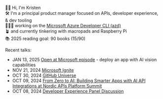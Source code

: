 👋🏻 Hi, I'm Kristen <br>
🛠️ I'm a principal product manager focused on APIs, developer experience, & dev tooling <br>
👩🏻‍💻 working on the [Microsoft Azure Developer CLI (azd)](https://learn.microsoft.com/en-us/azure/developer/azure-developer-cli/) <br>
🪴 and currently tinkering with macropads and Raspberry Pi <br>
📚 2025 reading goal: 90 books (15/90) <br>

Recent talks:
- JAN 13, 2025 [Open at Microsoft episode](https://youtu.be/NNy6qPMAg60?si=IgoXSZ10et2LPGb3) - deploy an app with AI vision capabilities 
- NOV 21, 2024 [Microsoft Ignite](https://ignite.microsoft.com/en-US/sessions/0c222358-fd2b-4f6f-b5f2-e113d60eae58)
- OCT 30, 2024 [GitHub Universe](https://reg.githubuniverse.com/flow/github/universe24/attendee-portal/page/sessioncatalog/session/1722975257185001oCrC)
- OCT 09, 2024 [From Zero to AI: Building Smarter Apps with AI API Integrations at Nordic APIs Platform Summit](https://nordicapis.com/events/platform-summit-2024/)
- OCT 08, 2024 [Developer Experience Panel Discussion](https://nordicapis.com/sessions/developer-experience-panel-discussion/)
